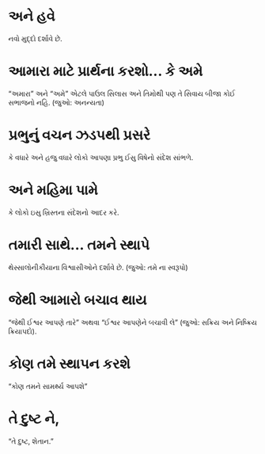 # અને હવે 

 નવો મુદ્દો દર્શાવે છે.
# આમારા માટે પ્રાર્થના કરશો... કે અમે 

 “અમારા” અને “અમે” એટલે પાઉલ સિલાસ અને તિમોથી પણ તે સિવાય બીજા કોઈ સભાજનો નહિ. (જુઓ: અનન્યતા)
# પ્રભુનું વચન ઝડપથી પ્રસરે 

 કે વધારે અને હજુ વધારે લોકો આપણા પ્રભુ ઈસુ વિષેનો સંદેશ સાંભળે.
# અને મહિમા પામે 

 કે લોકો ઇસુ ખ્રિસ્તના સંદેશનો આદર કરે.
# તમારી સાથે... તમને સ્થાપે 

 થેસ્સાલોનીકીયાના વિશ્વાસીઓને દર્શાવે છે. (જુઓ: તમે ના સ્વરૂપો)
# જેથી આમારો બચાવ થાય 

 “જેથી ઈશ્વર આપણે તારે” અથવા “ઈશ્વર આપણેને બચાવી લે” (જુઓ: સક્રિય અને નિષ્ક્રિય ક્રિયાપદો).
# કોણ તમે સ્થાપન કરશે 

 “કોણ તમને સામર્થ્ય આપશે”
# તે દુષ્ટ ને, 

 “તે દુષ્ટ, શેતાન.” 